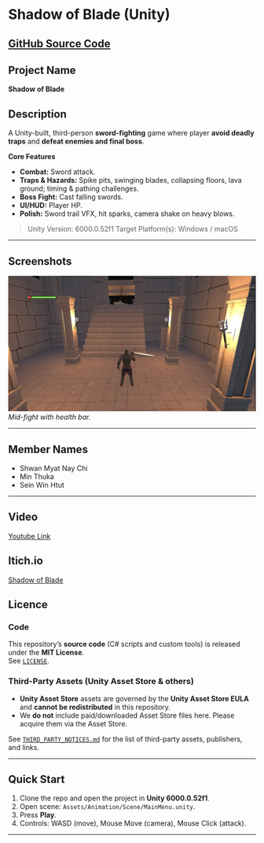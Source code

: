 # Shadow of Blade (Unity)

[**GitHub Source Code**](https://github.com/shwan26/shadowofblade.git) 
---

## Project Name
**Shadow of Blade**

## Description
A Unity-built, third-person **sword-fighting** game where player **avoid deadly traps** and **defeat enemies and final boss**.

**Core Features**
- **Combat:** Sword attack.
- **Traps & Hazards:** Spike pits, swinging blades, collapsing floors, lava ground; timing & pathing challenges.
- **Boss Fight:** Cast falling swords.
- **UI/HUD:** Player HP.
- **Polish:** Sword trail VFX, hit sparks, camera shake on heavy blows.

> Unity Version:  6000.0.52f1
> Target Platform(s): Windows / macOS 

---

## Screenshots
![In-Game Fight](Screenshots/fight-gameplay.png)
*Mid-fight with health bar.*

---

## Member Names
- Shwan Myat Nay Chi 
- Min Thuka
- Sein Win Htut

---

## Video
[Youtube Link](https://youtu.be/AdezLQJw0gw)

## Itich.io
[Shadow of Blade](https://shwan08.itch.io/shadowofblade)

## Licence

### Code
This repository’s **source code** (C# scripts and custom tools) is released under the **MIT License**.  
See [`LICENSE`](./LICENSE).

### Third-Party Assets (Unity Asset Store & others)
- **Unity Asset Store** assets are governed by the **Unity Asset Store EULA** and **cannot be redistributed** in this repository.  
- We **do not** include paid/downloaded Asset Store files here. Please acquire them via the Asset Store.

See [`THIRD_PARTY_NOTICES.md`](./THIRD_PARTY_NOTICES.md) for the list of third-party assets, publishers, and links.

---

## Quick Start
1. Clone the repo and open the project in **Unity 6000.0.52f1**.
2. Open scene: `Assets/Animation/Scene/MainMenu.unity`.
3. Press **Play**.
4. Controls: WASD (move), Mouse Move (camera), Mouse Click (attack).

---
